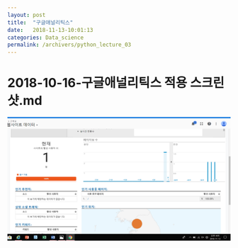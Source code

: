 ```yaml
---
layout: post
title:  "구글애널리틱스"
date:   2018-11-13-10:01:13
categories: Data_science
permalink: /archivers/python_lecture_03
---
```


# 2018-10-16-구글애널리틱스 적용 스크린샷.md

![image](https://github.com/gochaeyoung/gochaeyoung.github.io/blob/master/_posts/%EC%8A%A4%ED%81%AC%EB%A6%B0%EC%83%B7.png?raw=true)

